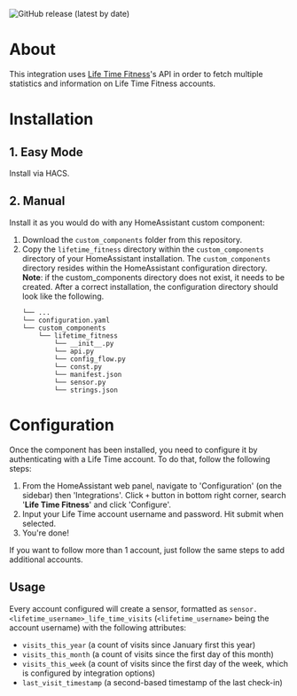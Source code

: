 ![GitHub release (latest by date)](https://img.shields.io/github/v/release/GuyLewin/home-assistant-lifetime-fitness)

# About

This integration uses [Life Time Fitness](https://www.lifetime.life)'s API in order to fetch multiple statistics and information on Life Time Fitness accounts.

# Installation

## 1. Easy Mode

Install via HACS.

## 2. Manual

Install it as you would do with any HomeAssistant custom component:

1. Download the `custom_components` folder from this repository.
1. Copy the `lifetime_fitness` directory within the `custom_components` directory of your HomeAssistant installation. The `custom_components` directory resides within the HomeAssistant configuration directory.
**Note**: if the custom_components directory does not exist, it needs to be created.
After a correct installation, the configuration directory should look like the following.
    ```
    └── ...
    └── configuration.yaml
    └── custom_components
        └── lifetime_fitness
            └── __init__.py
            └── api.py
            └── config_flow.py
            └── const.py
            └── manifest.json
            └── sensor.py
            └── strings.json
    ```

# Configuration

Once the component has been installed, you need to configure it by authenticating with a Life Time account. To do that, follow the following steps:
1. From the HomeAssistant web panel, navigate to 'Configuration' (on the sidebar) then 'Integrations'. Click `+` button in bottom right corner,
search '**Life Time Fitness**' and click 'Configure'.
1. Input your Life Time account username and password. Hit submit when selected.
1. You're done!

If you want to follow more than 1 account, just follow the same steps to add additional accounts.

## Usage

Every account configured will create a sensor, formatted as `sensor.<lifetime_username>_life_time_visits` (`<lifetime_username>` being the account username) with the following attributes:
* `visits_this_year` (a count of visits since January first this year)
* `visits_this_month` (a count of visits since the first day of this month)
* `visits_this_week` (a count of visits since the first day of the week, which is configured by integration options)
* `last_visit_timestamp` (a second-based timestamp of the last check-in)
